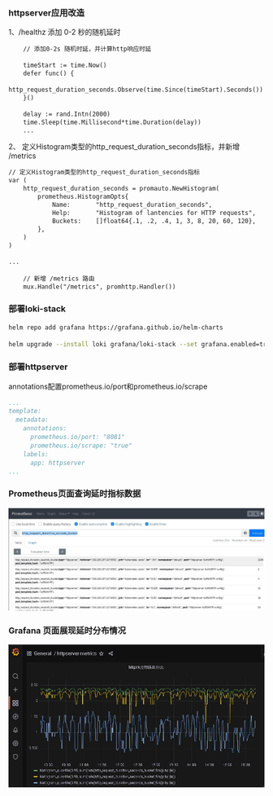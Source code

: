 ### httpserver应用改造
1、/healthz 添加 0-2 秒的随机延时 
```
	// 添加0-2s 随机时延，并计算http响应时延

	timeStart := time.Now()
	defer func() {
		http_request_duration_seconds.Observe(time.Since(timeStart).Seconds())
	}()

	delay := rand.Intn(2000)
	time.Sleep(time.Millisecond*time.Duration(delay))
	...
```
2、	定义Histogram类型的http_request_duration_seconds指标，并新增 /metrics
```
// 定义Histogram类型的http_request_duration_seconds指标
var (
	http_request_duration_seconds = promauto.NewHistogram(
        prometheus.HistogramOpts{
            Name:		"http_request_duration_seconds",
            Help:		"Histogram of lantencies for HTTP requests",
			Buckets:	[]float64{.1, .2, .4, 1, 3, 8, 20, 60, 120},
        },
    )
)

...

    // 新增 /metrics 路由
	mux.Handle("/metrics", promhttp.Handler())
```

### 部署loki-stack
```sh
helm repo add grafana https://grafana.github.io/helm-charts

helm upgrade --install loki grafana/loki-stack --set grafana.enabled=true,prometheus.enabled=true,prometheus.alertmanager.persistentVolume.enabled=false,prometheus.server.persistentVolume.enabled=false
```

### 部署httpserver

annotations配置prometheus.io/port和prometheus.io/scrape
```yaml
...
template:
  metadata:
    annotations:
      prometheus.io/port: "8081"
      prometheus.io/scrape: "true"
    labels:
      app: httpserver
...
```

### Prometheus页面查询延时指标数据

![image](https://raw.githubusercontent.com/zsingsun/CN/master/hw/module10/prometheus.JPG)


### Grafana 页面展现延时分布情况

![image](https://github.com/zsingsun/CN/blob/master/hw/module10/grafana.JPG)

